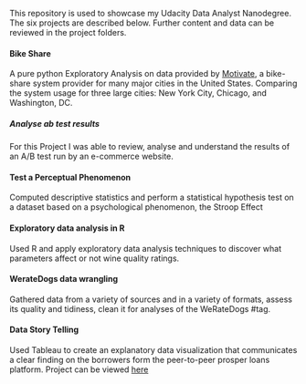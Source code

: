 
This repository is used to showcase my Udacity Data Analyst Nanodegree. The six projects are described below. Further content and data can be reviewed in the project folders. 

#### Bike Share

A pure python Exploratory Analysis on data provided by [Motivate](https://www.motivateco.com/), a bike-share system provider for many major cities in the United States. Comparing the system usage for three large cities: New York City, Chicago, and Washington, DC. 

##### Analyse ab test results

For this Project I was able to review, analyse and  understand the results of an A/B test run by an e-commerce website.  

#### Test a Perceptual Phenomenon

Computed descriptive statistics and perform a statistical hypothesis test on a dataset based on a psychological phenomenon, the Stroop Effect

#### Exploratory data analysis in R

Used R and apply exploratory data analysis techniques to discover what parameters affect or not wine quality ratings. 

#### WerateDogs data wrangling

Gathered data from a variety of sources and in a variety of formats, assess its quality and tidiness,  clean it for analyses of the WeRateDogs #tag. 


#### Data Story Telling

Used Tableau to create an explanatory data visualization that communicates a clear finding on the borrowers form the peer-to-peer prosper loans platform.
Project can be viewed [here](https://public.tableau.com/profile/francisco.giordano.silva#!/vizhome/project_prosper/prosper_fgs_v2)


